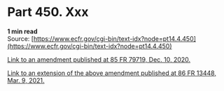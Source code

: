 # Part 450. Xxx
**1 min read**  
Source: [https://www.ecfr.gov/cgi-bin/text-idx?node=pt14.4.450](https://www.ecfr.gov/cgi-bin/text-idx?node=pt14.4.450)

<div>

[Link to an amendment published at 85 FR 79719, Dec. 10, 2020.](https://www.ecfr.gov/cgi-bin/text-idx?SID=86a61e094435b25fb832f4eb1a6a00e5&mc=true&node=20201210y1.82)

[Link to an extension of the above amendment published at 86 FR 13448, Mar. 9, 2021.](https://www.ecfr.gov/cgi-bin/text-idx?SID=86a61e094435b25fb832f4eb1a6a00e5&mc=true&node=20210309y1.1)

</div>